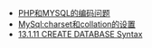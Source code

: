 



- [PHP和MYSQL的编码问题](http://www.cnblogs.com/jukan/p/5346578.html)
- [MySql:charset和collation的设置](http://www.2cto.com/database/201302/189920.html)
- [13.1.11 CREATE DATABASE Syntax](https://dev.mysql.com/doc/refman/5.7/en/create-database.html)